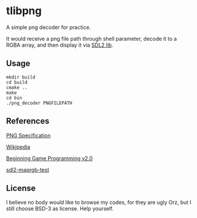 # tlibpng
A simple png decoder for practice. 

It would receive a png file path through shell parameter, decode it to a RGBA array, and then display it via [SDL2 lib](https://www.libsdl.org/). 

## Usage

```
mkdir build
cd build
cmake ..
make
cd bin
./png_decoder PNGFILEPATH
```

## References

[PNG Specification](https://www.w3.org/TR/PNG/#12Compression)

[Wikipedia](https://en.wikipedia.org/wiki/Portable_Network_Graphics)

[Beginning Game Programming v2.0](http://lazyfoo.net/tutorials/SDL/index.php)

[sdl2-maprgb-test](https://github.com/cxong/sdl2-maprgb-test)

## License

I believe no body would like to browse my codes, for they are ugly Orz, but I still choose BSD-3 as license. Help yourself. 
